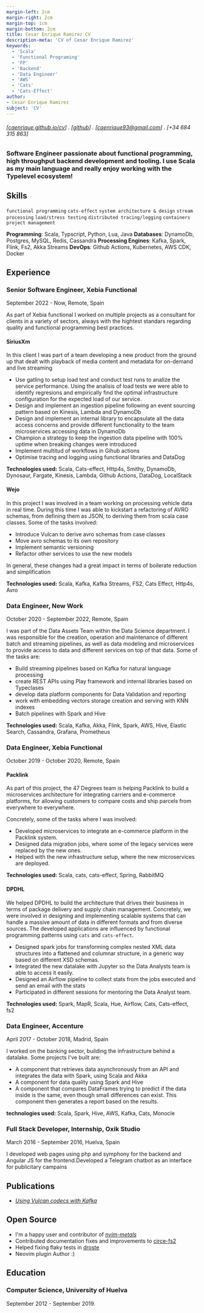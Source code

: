 ```yaml
---
margin-left: 2cm
margin-right: 2cm
margin-top: 1cm
margin-bottom: 2cm
title: Cesar Enrique Ramirez CV
description-meta: 'CV of Cesar Enrique Ramirez'
keywords:
  - 'Scala'
  - 'Functional Programing'
  - 'FP'
  - 'Backend'
  - 'Data Engineer'
  - 'AWS'
  - 'Cats'
  - 'Cats-Effect'
author:
- Cesar Enrique Ramirez
subject: 'CV'
---
```

###### [[caenrique.github.io/cv](https://caenrique.github.io/cv/)] . [[github](https://github.com/caenrique)] . [[caenrique93@gmail.com](mailto:caenrique93@gmail.com?subject=Job%20Offer)] . [+34 684 315 863]

### Software Engineer passionate about functional programming, high throughput backend development and tooling. I use Scala as my main language and really enjoy working with the Typelevel ecosystem!

## Skills

```functional programming```
```cats-effect```
```system architecture & design```
```stream processing```
```load/stress testing```
```distributed tracing/logging```
```containers```
```project management```

**Programming**: Scala, Typscript, Python, Lua, Java
**Databases**: DynamoDb, Postgres, MySQL, Redis, Cassandra
**Processing Engines**: Kafka, Spark, Flink, Fs2, Akka Streams
**DevOps**: Github Actions, Kubernetes, AWS CDK, Docker

## Experience

### Senior Software Engineer, Xebia Functional
September 2022 - Now, Remote, Spain

As part of Xebia functional I worked on multiple projects as a consultant for clients in a variety of sectors, always with the hightest standars regarding quality and functional programming best practices.

#### SiriusXm

In this client I was part of a team developing a new product from the ground up that dealt with playback of media
content and metadata for on-demand and live streaming

- Use gatling to setup load test and conduct test runs to analize the service performance. Using the analisis of load
  tests we were able to identify regresions and empirically find the optimal infrastructure configuration for the
  expected load of our service.
- Design and implement an ingestion pipeline following an event sourcing pattern based on Kinesis, Lambda and DynamoDb
- Design and implement an internal library to encapsulate all the data access concerns and provide different
  functionality to the team microservices accessing data in DynamoDb
- Champion a strategy to keep the ingestion data pipeline with 100% uptime when breaking changes were introduced
- Implement multitud of workflows in Gihub actions
- Optimise tracing and logging using functional libraries and DataDog

**Technologies used:** Scala, Cats-effect, Http4s, Smithy, DynamoDb, Dynosaur, Fargate, Kinesis, Lambda, Github Actions, DataDog, LocalStack

#### Wejo

In this project I was involved in a team working on processing vehicle data in real time.
During this time I was able to kickstart a refactoring of AVRO schemas, from defining them as JSON, to deriving them from scala case classes. Some of the tasks involved:

- Introduce Vulcan to derive avro schemas from case classes
- Move avro schemas to its own repository
- Implement semantic versioning
- Refactor other services to use the new models

In general, these changes had a great impact in terms of boilerate reduction and simplification

**Technologies used:** Scala, Kafka, Kafka Streams, FS2, Cats Effect, Http4s, Avro

### Data Engineer, New Work
October 2020 - September 2022, Remote, Spain

I was part of the Data Assets Team within the Data Science department. I was responsible for the creation, operation and maintenance of different batch and streaming pipelines, as well as data modeling and microservices to provide access to data and different services on top of that data. Some of the tasks are:

- Build streaming pipelines based on Kafka for natural language processing
- create REST APIs using Play framework and internal libraries based on Typeclases
- develop data platform components for Data Validation and reporting
- work with embedding vectors storage creation and serving with KNN indexes
- Batch pipelines with Spark and Hive

**Technologies used:** Scala, Kafka, Akka, Flink, Spark, AWS, Hive, Elastic Search, Cassandra, Grafana, Prometheus

### Data Engineer, Xebia Functional
October 2019 - October 2020, Remote, Spain

#### Packlink

As part of this project, the 47 Degrees team is helping Packlink to build a microservices architecture for integrating carriers and e-commerce platforms, for allowing customers to compare costs and ship parcels from everywhere to everywhere.

Concretely, some of the tasks where I was involved:

- Developed microservices to integrate an e-commerce platform in the Packlink system.
- Designed data migration jobs, where some of the legacy services were replaced by the new ones.
- Helped with the new infrastructure setup, where the new microservices are deployed.

**Technologies used:** Scala, cats, cats-effect, Spring, RabbitMQ

#### DPDHL

We helped DPDHL to build the architecture that drives their business in terms of package delivery and supply chain management. Concretely, we were involved in designing and implementing scalable systems that can handle a massive amount of data in different formats and from diverse sources. The developed applications are influenced by functional programming patterns using `cats` and `cats-effect`.

- Designed spark jobs for transforming complex nested XML data structures into a flattened and columnar structure, in a generic way based on different XSD schemas.
- Integrated the new datalake with Jupyter so the Data Analysts team is able to access it easily.
- Designed an Airflow pipeline to collect stats from the jobs executed and send an email with the stats
- Participated in different sessions for mentoring the Data Analyst team.

**Technologies used:** Spark, MapR, Scala, Hue, Airflow, Cats, Cats-effect, fs2

### Data Engineer, Accenture
April 2017 - October 2018, Madrid, Spain

I worked on the banking sector, building the infrastructure behind a datalake. Some projects I've built are:

+ A component that retrieves data asynchronously from an API and integrates the data with Spark, using Scala and Akka
+ A component for data quality using Spark and Hive
+ A component that compares DataFrames trying to predict if the data inside is the same, even though small differences can exist. This component then generates a report based on the results.

**technologies used:** Scala, Spark, Hive, AWS, Kafka, Cats, Monocle

### Full Stack Developer, Internship, Oxik Studio
March 2016 - September 2016, Huelva, Spain

I developed web pages using php and symphony for the backend and Angular JS for the frontend.Developed a Telegram chatbot as an interface for publicitary campains

## Publications

- [*Using Vulcan codecs with Kafka*](https://xebia.com/blog/using-vulcan-codecs-with-kafka-java-apis/)

## Open Source

- I'm a happy user and contributor of [*nvim-metals*](https://github.com/scalameta/nvim-metals)
- Contributed documentation fixes and improvements to [circe-fs2](https://github.com/circe/circe-fs2)
- Helped fixing flaky tests in [droste](https://github.com/higherkindness/droste)
- Neovim plugin Author :)

## Education

### Computer Science, University of Huelva
September 2012 - September 2019.
